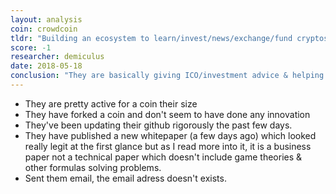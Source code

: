 ```yaml
---
layout: analysis
coin: crowdcoin
tldr: "Building an ecosystem to learn/invest/news/exchange/fund cryptos."
score: -1
researcher: demiculus
date: 2018-05-18
conclusion: "They are basically giving ICO/investment advice & helping people do ICO's. Thus they are actually a consultancy firm which has created their own coin, where I didn't understand why they needed the coin in the first place. Since they are updating & publishing more stuff their price can increase in the short term, but I see no long term value for this coin."
---
```


- They are pretty active for a coin their size
- They have forked a coin and don't seem to have done any innovation
- They've been updating their github rigorously the past few days.
- They have published a new whitepaper (a few days ago) which looked really legit at the first glance but as I read more into it, it is a business paper not a technical paper which doesn't include game theories & other formulas solving problems.
- Sent them email, the email adress doesn't exists.